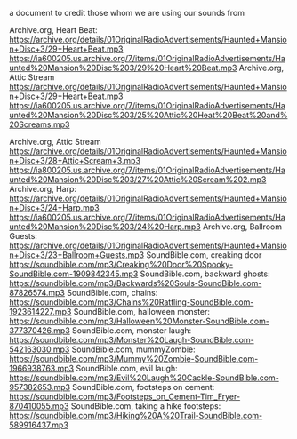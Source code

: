 a document to credit those whom we are using our sounds from

Archive.org, Heart Beat: https://archive.org/details/01OriginalRadioAdvertisements/Haunted+Mansion+Disc+3/29+Heart+Beat.mp3
https://ia600205.us.archive.org/7/items/01OriginalRadioAdvertisements/Haunted%20Mansion%20Disc%203/29%20Heart%20Beat.mp3
Archive.org, Attic Stream https://archive.org/details/01OriginalRadioAdvertisements/Haunted+Mansion+Disc+3/29+Heart+Beat.mp3
https://ia600205.us.archive.org/7/items/01OriginalRadioAdvertisements/Haunted%20Mansion%20Disc%203/25%20Attic%20Heat%20Beat%20and%20Screams.mp3

Archive.org, Attic Stream https://archive.org/details/01OriginalRadioAdvertisements/Haunted+Mansion+Disc+3/28+Attic+Scream+3.mp3 
https://ia800205.us.archive.org/7/items/01OriginalRadioAdvertisements/Haunted%20Mansion%20Disc%203/27%20Attic%20Scream%202.mp3
Archive.org, Harp: https://archive.org/details/01OriginalRadioAdvertisements/Haunted+Mansion+Disc+3/24+Harp.mp3
https://ia600205.us.archive.org/7/items/01OriginalRadioAdvertisements/Haunted%20Mansion%20Disc%203/24%20Harp.mp3
Archive.org, Ballroom Guests: https://archive.org/details/01OriginalRadioAdvertisements/Haunted+Mansion+Disc+3/23+Ballroom+Guests.mp3
SoundBible.com, creaking door https://soundbible.com/mp3/Creaking%20Door%20Spooky-SoundBible.com-1909842345.mp3
SoundBible.com, backward ghosts: https://soundbible.com/mp3/Backwards%20Souls-SoundBible.com-87826574.mp3
SoundBible.com, chains: https://soundbible.com/mp3/Chains%20Rattling-SoundBible.com-1923614227.mp3
SoundBible.com, halloween monster: https://soundbible.com/mp3/Halloween%20Monster-SoundBible.com-377370426.mp3
SoundBible.com, monster laugh: https://soundbible.com/mp3/Monster%20Laugh-SoundBible.com-542163030.mp3
SoundBible.com, mummyZombie: https://soundbible.com/mp3/Mummy%20Zombie-SoundBible.com-1966938763.mp3
SoundBible.com, evil laugh: https://soundbible.com/mp3/Evil%20Laugh%20Cackle-SoundBible.com-957382653.mp3
SoundBible.com, footsteps on cement: https://soundbible.com/mp3/Footsteps_on_Cement-Tim_Fryer-870410055.mp3
SoundBible.com, taking a hike footsteps: https://soundbible.com/mp3/Hiking%20A%20Trail-SoundBible.com-589916437.mp3
